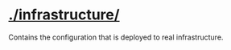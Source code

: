 # [./infrastructure/](/infrastructure/)

Contains the configuration that is deployed to real infrastructure.
